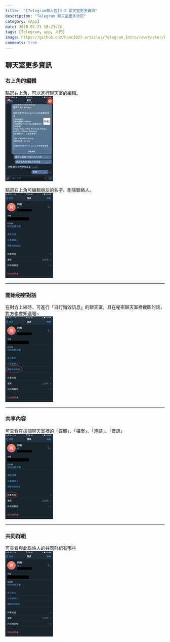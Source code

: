 ```yaml
---
title:  "[Telegram懶人包]3-2 聊天室更多資訊"
description: "Telegram 聊天室更多資訊"
category: [App]
date: 2020-02-21 10:23:28
tags: [Telegram, app, 入門]
image: https://github.com/hanc1027-articles/Telegram_Intro/raw/master/Ep2%E7%A7%81%E8%A8%8A%E7%AF%87/assets/3_2_phone_chat_edit.PNG
comments: true
---
```

## 聊天室更多資訊

### 右上角的編輯
點選右上角，可以進行聊天室的編輯。  
<img src="https://github.com/hanc1027-articles/Telegram_Intro/raw/master/Ep2%E7%A7%81%E8%A8%8A%E7%AF%87/assets/3_2_phone_chat_edit.PNG" width="30%" /><br>

點選右上角可編輯朋友的名字、刪除聯絡人。  
<img src="https://github.com/hanc1027-articles/Telegram_Intro/raw/master/Ep2%E7%A7%81%E8%A8%8A%E7%AF%87/assets/3_2_phone_chat_info.jpeg" width="30%" />



---

### 開始秘密對話
在對方上線時，可進行「自行銷毀訊息」的聊天室，且在秘密聊天室裡截圖的話，對方也會知道喔~  
<img src="https://github.com/hanc1027-articles/Telegram_Intro/raw/master/Ep2%E7%A7%81%E8%A8%8A%E7%AF%87/assets/3_2_phone_chat_secret.jpeg" width="30%" />



---

### 共享內容
可查看在這個聊天室裡的「媒體」、「檔案」、「連結」、「音訊」  
<img src="https://github.com/hanc1027-articles/Telegram_Intro/raw/master/Ep2%E7%A7%81%E8%A8%8A%E7%AF%87/assets/3_2_phone_share.jpeg" width="30%" />




---

### 共同群組
可查看與此聯絡人的共同群組有哪些  
<img src="https://github.com/hanc1027-articles/Telegram_Intro/raw/master/Ep2%E7%A7%81%E8%A8%8A%E7%AF%87/assets/3_2_phone_same_group.jpeg" width="30%" />

